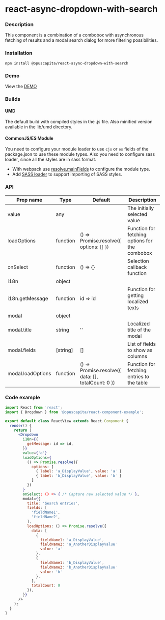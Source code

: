 # react-async-dropdown-with-search

### Description
This component is a combination of a combobox with asynchronous fetching of results and a modal search dialog for more filtering possibilities.

### Installation
```
npm install @opuscapita/react-async-dropdown-with-search
```

### Demo
View the [DEMO](https://opuscapita.github.io/react-async-dropdown-with-search)

### Builds
#### UMD
The default build with compiled styles in the .js file. Also minified version available in the lib/umd directory.
#### CommonJS/ES Module
You need to configure your module loader to use `cjs` or `es` fields of the package.json to use these module types.
Also you need to configure sass loader, since all the styles are in sass format.
* With webpack use [resolve.mainFields](https://webpack.js.org/configuration/resolve/#resolve-mainfields) to configure the module type.
* Add [SASS loader](https://github.com/webpack-contrib/sass-loader) to support importing of SASS styles.

### API
| Prop name                | Type             | Default                                            | Description                                    |
| ------------------------ | ---------------- | -------------------------------------------------- | ---------------------------------------------- |
| value                    | any              |                                                    | The initially selected value                   |
| loadOptions              | function         | () => Promise.resolve({ options: [] })             | Function for fetching options for the combobox |
| onSelect                 | function         | () => {}                                           | Selection callback function                    |
| i18n                     | object           |                                                    |                                                |
| i18n.getMessage          | function         | id => id                                           | Function for getting localized texts           |
| modal                    | object           |                                                    |                                                |
| modal.title              | string           | ''                                                 | Localized title of the modal                   |
| modal.fields             | [string]         | []                                                 | List of fields to show as columns              |
| modal.loadOptions        | function         | () => Promise.resolve({ data: [], totalCount: 0 }) | Function for fetching entries to the table     |

### Code example
```jsx
import React from 'react';
import { Dropdown } from '@opuscapita/react-component-example';

export default class ReactView extends React.Component {
  render() {
    return (
      <Dropdown
        i18n={{
          getMessage: id => id,
        }}
        value={'a'}
        loadOptions={
          () => Promise.resolve({
            options: [
              { label: 'a_DisplayValue', value: 'a' }
              { label: 'b_DisplayValue', value: 'b' }
            ]
          })
        }
        onSelect: () => { /* Capture new selected value */ },
        modal={{
          title: 'Search entries',
          fields: [
            'fieldName1',
            'fieldName2',
          ],
          loadOptions: () => Promise.resolve({
            data: [
              {
                fieldName1: 'a_DisplayValue',
                fieldName2: 'a_AnotherDisplayValue'
                value: 'a'
              },
              {
                fieldName1: 'b_DisplayValue',
                fieldName2: 'b_AnotherDisplayValue'
                value: 'b'
              },
            ],
            totalCount: 0
          }),
        }}
      />
    );
  }
}
```
